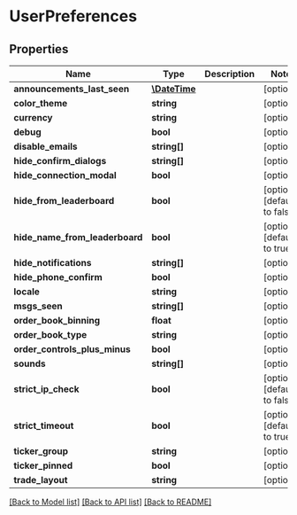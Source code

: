 # UserPreferences

## Properties
Name | Type | Description | Notes
------------ | ------------- | ------------- | -------------
**announcements_last_seen** | [**\DateTime**](Date.md) |  | [optional] 
**color_theme** | **string** |  | [optional] 
**currency** | **string** |  | [optional] 
**debug** | **bool** |  | [optional] 
**disable_emails** | **string[]** |  | [optional] 
**hide_confirm_dialogs** | **string[]** |  | [optional] 
**hide_connection_modal** | **bool** |  | [optional] 
**hide_from_leaderboard** | **bool** |  | [optional] [default to false]
**hide_name_from_leaderboard** | **bool** |  | [optional] [default to true]
**hide_notifications** | **string[]** |  | [optional] 
**hide_phone_confirm** | **bool** |  | [optional] 
**locale** | **string** |  | [optional] 
**msgs_seen** | **string[]** |  | [optional] 
**order_book_binning** | **float** |  | [optional] 
**order_book_type** | **string** |  | [optional] 
**order_controls_plus_minus** | **bool** |  | [optional] 
**sounds** | **string[]** |  | [optional] 
**strict_ip_check** | **bool** |  | [optional] [default to false]
**strict_timeout** | **bool** |  | [optional] [default to true]
**ticker_group** | **string** |  | [optional] 
**ticker_pinned** | **bool** |  | [optional] 
**trade_layout** | **string** |  | [optional] 

[[Back to Model list]](../README.md#documentation-for-models) [[Back to API list]](../README.md#documentation-for-api-endpoints) [[Back to README]](../README.md)


